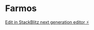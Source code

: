 # Farmos

[Edit in StackBlitz next generation editor ⚡️](https://stackblitz.com/~/github.com/itsmerishab/Farmos)